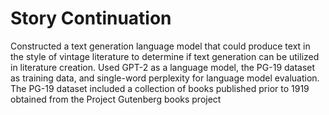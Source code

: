 # Story Continuation

Constructed a text generation language model that could produce text in the style of vintage literature to determine if text generation can be utilized in literature creation. Used GPT-2 as a language model, the PG-19 dataset as training data, and single-word perplexity for language model evaluation. The PG-19 dataset included a collection of books published prior to 1919 obtained from the Project Gutenberg books project
